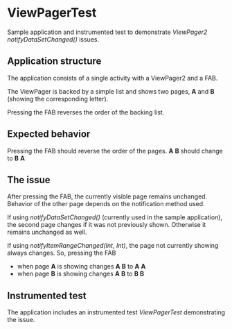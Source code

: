 # ViewPagerTest
Sample application and instrumented test to demonstrate *ViewPager2* *notifyDataSetChanged()* issues.

## Application structure
The application consists of a single activity with a ViewPager2 and a FAB.

The ViewPager is backed by a simple list and shows two pages, **A** and **B** (showing the corresponding letter).

Pressing the FAB reverses the order of the backing list.

## Expected behavior
Pressing the FAB should reverse the order of the pages. **A** **B** should change to **B** **A**

## The issue
After pressing the FAB, the currently visible page remains unchanged. Behavior of the other page depends on the notification method used.

If using *notifyDataSetChanged()* (currently used in the sample application), the second page changes if it was not previously shown. Otherwise it remains unchanged as well.

If using *notifyItemRangeChanged(Int, Int)*, the page not currently showing always changes. So, pressing the FAB
* when page **A** is showing changes **A** **B** to **A** **A**
* when page **B** is showing changes **A** **B** to **B** **B**

## Instrumented test
The application includes an instrumented test *ViewPagerTest* demonstrating the issue.
